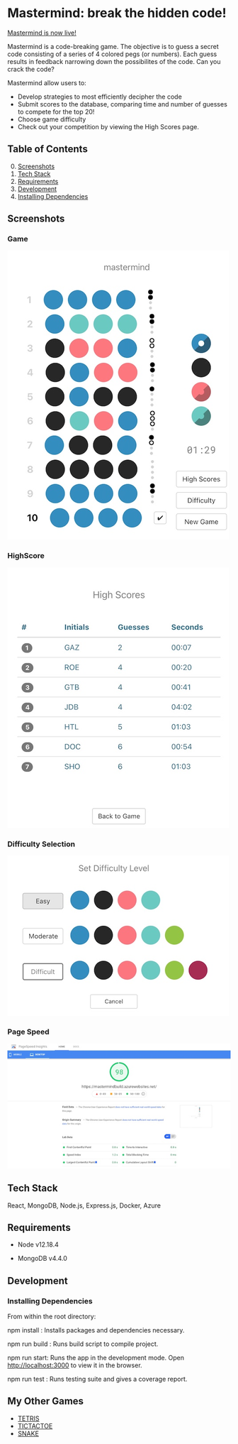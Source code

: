 # Mastermind: break the hidden code!

[Mastermind is now live!](https://mastermindbuild.azurewebsites.net/)



Mastermind is a code-breaking game. The objective is to guess a secret code consisting of a series of 4 colored pegs (or numbers).
Each guess results in feedback narrowing down the possibilites of the code. Can you crack the code?

Mastermind allow users to:
- Develop strategies to most efficiently decipher the code
- Submit scores to the database, comparing time and number of guesses to compete for the top 20!
- Choose game difficulty
- Check out your competition by viewing the High Scores page.



## Table of Contents
0. [Screenshots](#screenshots)
1. [Tech Stack](#techstack)
2. [Requirements](#requirements)
3. [Development](#development)
4. [Installing Dependencies](#installingdependencies)


## Screenshots
### Game
![Game](screenshots/game.png)

### HighScore
![HighScore](screenshots/highscores.png)

### Difficulty Selection
![Difficulty](screenshots/difficultyselection.png)
### Page Speed
![Page_Speed](screenshots/pagespeeds.png)


## Tech Stack
React, MongoDB, Node.js, Express.js, Docker, Azure

## Requirements


- Node v12.18.4


- MongoDB v4.4.0


## Development

### Installing Dependencies

From within the root directory:

npm install : Installs packages and dependencies necessary.

npm run build : Runs build script to compile project.


npm run start: Runs the app in the development mode.
Open [http://localhost:3000](http://localhost:3000) to view it in the browser.

npm run test : Runs testing suite and gives a coverage report.



## My Other Games

  - [TETRIS](https://github.com/coffeesnakes/tetris_JS "Tetris")
  - [TICTACTOE](https://github.com/coffeesnakes/tictactoeJS "Tic-Tac-Toe")
  - [SNAKE](https://github.com/coffeesnakes/snekGame "Snake")